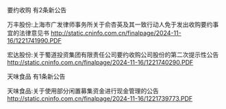要约收购 有2条新公告 

万丰股份:上海市广发律师事务所关于俞杏英及其一致行动人免于发出收购要约事宜的法律意见书 http://static.cninfo.com.cn/finalpage/2024-11-16/1221741990.PDF 

宏达股份:关于蜀道投资集团有限责任公司要约收购公司股份的第二次提示性公告 http://static.cninfo.com.cn/finalpage/2024-11-16/1221740290.PDF 

天味食品 有1条新公告 

天味食品:关于使用部分闲置募集资金进行现金管理的公告 http://static.cninfo.com.cn/finalpage/2024-11-16/1221739773.PDF 

